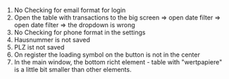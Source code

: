 1) No Checking for email format for login
2) Open the table with transactions to the big screen => open date filter => open date filter => the dropdown is wrong
3) No Checking for phone format in the settings
4) Hausnummer is not saved
5) PLZ ist not saved
6) On register the loading symbol on the button is not in the center
7) In the main window, the bottom richt element - table with "wertpapiere" is a little bit smaller than other elements.